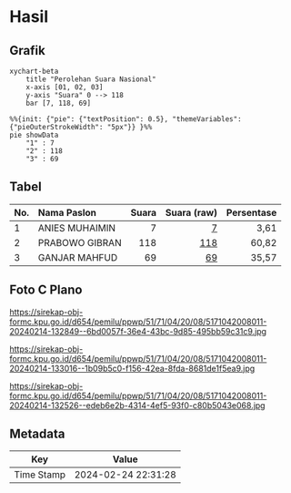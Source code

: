 # Hasil

## Grafik

```mermaid
xychart-beta
    title "Perolehan Suara Nasional"
    x-axis [01, 02, 03]
    y-axis "Suara" 0 --> 118
    bar [7, 118, 69]
```

```mermaid
%%{init: {"pie": {"textPosition": 0.5}, "themeVariables": {"pieOuterStrokeWidth": "5px"}} }%%
pie showData
    "1" : 7
    "2" : 118
    "3" : 69
```

## Tabel

| No. | Nama Paslon    | Suara | Suara (raw) | Persentase |
|:--- |:-------------- | -----:| -----------:| ----------:|
| 1   | ANIES MUHAIMIN | 7     | [7][p-1]    | 3,61       |
| 2   | PRABOWO GIBRAN | 118   | [118][p-2]  | 60,82      |
| 3   | GANJAR MAHFUD  | 69    | [69][p-3]   | 35,57      |


[p-1]: https://github.com/gigit-pemilu/pemilu-2024/blob/main/pilpres/hitung-suara/sub/51-bali/sub/71-kota-denpasar/sub/04-denpasar-utara/sub/2008-ubung-kaja/sub/011-tps/sub/paslon-1.txt
[p-2]: https://github.com/gigit-pemilu/pemilu-2024/blob/main/pilpres/hitung-suara/sub/51-bali/sub/71-kota-denpasar/sub/04-denpasar-utara/sub/2008-ubung-kaja/sub/011-tps/sub/paslon-2.txt
[p-3]: https://github.com/gigit-pemilu/pemilu-2024/blob/main/pilpres/hitung-suara/sub/51-bali/sub/71-kota-denpasar/sub/04-denpasar-utara/sub/2008-ubung-kaja/sub/011-tps/sub/paslon-3.txt

## Foto C Plano

https://sirekap-obj-formc.kpu.go.id/d654/pemilu/ppwp/51/71/04/20/08/5171042008011-20240214-132849--6bd0057f-36e4-43bc-9d85-495bb59c31c9.jpg

https://sirekap-obj-formc.kpu.go.id/d654/pemilu/ppwp/51/71/04/20/08/5171042008011-20240214-133016--1b09b5c0-f156-42ea-8fda-8681de1f5ea9.jpg

https://sirekap-obj-formc.kpu.go.id/d654/pemilu/ppwp/51/71/04/20/08/5171042008011-20240214-132526--edeb6e2b-4314-4ef5-93f0-c80b5043e068.jpg


## Metadata

| Key        | Value               |
| ---------- | ------------------- |
| Time Stamp | 2024-02-24 22:31:28 |



